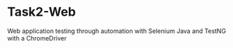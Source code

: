 # Task2-Web
Web application testing through automation with Selenium Java and TestNG with a ChromeDriver
